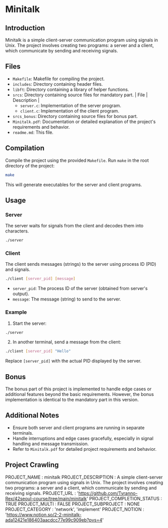 # Minitalk

## Introduction

Minitalk is a simple client-server communication program using signals in Unix. The project involves creating two programs: a server and a client, which communicate by sending and receiving signals.

## Files

- `Makefile`: Makefile for compiling the project.
- `includes`: Directory containing header files.
- `libft`: Directory containing a library of helper functions.
- `srcs`: Directory containing source files for mandatory part.
    | File | Description |
    - `server.c`: Implementation of the server program.
    - `client.c`: Implementation of the client program.
- `srcs_bonus`: Directory containing source files for bonus part.
- `Minitalk.pdf`: Documentation or detailed explanation of the project's requirements and behavior.
- `readme.md`: This file.

## Compilation

Compile the project using the provided `Makefile`. Run `make` in the root directory of the project:

```bash
make
```

This will generate executables for the server and client programs.

## Usage

### Server

The server waits for signals from the client and decodes them into characters.

```bash
./server
```

### Client

The client sends messages (strings) to the server using process ID (PID) and signals.

```bash
./client [server_pid] [message]
```

- `server_pid`: The process ID of the server (obtained from server's output).
- `message`: The message (string) to send to the server.

### Example

1. Start the server:

```bash
./server
```

2. In another terminal, send a message from the client:

```bash
./client [server_pid] "Hello"
```

Replace `[server_pid]` with the actual PID displayed by the server.

## Bonus

The bonus part of this project is implemented to handle edge cases or additional features beyond the basic requirements. However, the bonus implementation is identical to the mandatory part in this version.

## Additional Notes

- Ensure both server and client programs are running in separate terminals.
- Handle interruptions and edge cases gracefully, especially in signal handling and message transmission.
- Refer to `Minitalk.pdf` for detailed project requirements and behavior.

## Project Crawling
PROJECT_NAME : minitalk
PROJECT_DESCRIPTION : A simple client-server communication program using signals in Unix. The project involves creating two programs: a server and a client, which communicate by sending and receiving signals.
PROJECT_URL : 'https://github.com/Tyranno-Rex/42seoul-course/tree/main/minitalk'
PROJECT_COMPLETION_STATUS : TRUE
PROJECT_MULTI : FALSE
PROJECT_SUBPROJECT : NONE
PROJECT_CATEGORY : 'network', 'implement'
PROJECT_NOTION : 'https://www.notion.so/2-2-minitalk-ada12421e186403aacdcc77e99c909eb?pvs=4'